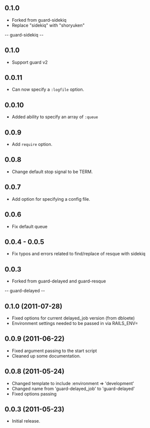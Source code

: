 ## 0.1.0

* Forked from guard-sidekiq
* Replace "sidekiq" with "shoryuken"

-- guard-sidekiq --

## 0.1.0

* Support guard v2

## 0.0.11

* Can now specify a `:logfile` option.

## 0.0.10

* Added ability to specify an array of `:queue`

## 0.0.9

 * Add `require` option.

## 0.0.8

 * Change default stop signal to be TERM.

## 0.0.7

 * Add option for specifying a config file.

## 0.0.6

 * Fix default queue

## 0.0.4 - 0.0.5

 * Fix typos and errors related to find/replace of resque with sidekiq

## 0.0.3

 * Forked from guard-delayed and guard-resque


-- guard-delayed --

## 0.1.0 (2011-07-28)

 * Fixed options for current delayed_job version (from dbloete)
 * Environment settings needed to be passed in via RAILS_ENV=

## 0.0.9 (2011-06-22)

 * Fixed argument passing to the start script
 * Cleaned up some documentation.

## 0.0.8 (2011-05-24)

 * Changed template to include :environment => 'development'
 * Changed name from 'guard-delayed_job' to 'guard-delayed'
 * Fixed options passing

## 0.0.3 (2011-05-23)

 * Initial release.
